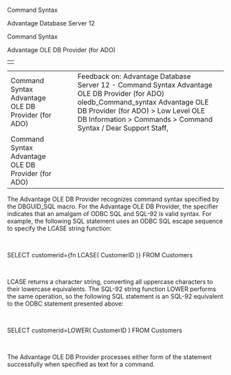 Command Syntax




Advantage Database Server 12  

Command Syntax

Advantage OLE DB Provider (for ADO)

|  |
| --- |
|  |

|  |  |  |  |  |
| --- | --- | --- | --- | --- |
| Command Syntax  Advantage OLE DB Provider (for ADO) |  |  | Feedback on: Advantage Database Server 12 - Command Syntax Advantage OLE DB Provider (for ADO) oledb\_Command\_syntax Advantage OLE DB Provider (for ADO) > Low Level OLE DB Information > Commands > Command Syntax / Dear Support Staff, |  |
| Command Syntax  Advantage OLE DB Provider (for ADO) |  |  |  |  |

The Advantage OLE DB Provider recognizes command syntax specified by the DBGUID\_SQL macro. For the Advantage OLE DB Provider, the specifier indicates that an amalgam of ODBC SQL and SQL-92 is valid syntax. For example, the following SQL statement uses an ODBC SQL escape sequence to specify the LCASE string function:

 

SELECT customerid={fn LCASE( CustomerID )} FROM Customers

 

LCASE returns a character string, converting all uppercase characters to their lowercase equivalents. The SQL-92 string function LOWER performs the same operation, so the following SQL statement is an SQL-92 equivalent to the ODBC statement presented above:

 

SELECT customerid=LOWER( CustomerID ) FROM Customers

 

The Advantage OLE DB Provider processes either form of the statement successfully when specified as text for a command.